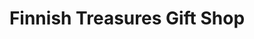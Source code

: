 ---
title: "Finnish Treasures Gift Shop"
url: /fairport-harbor/finnish-treasures-gift-shop/
shop: gift
---